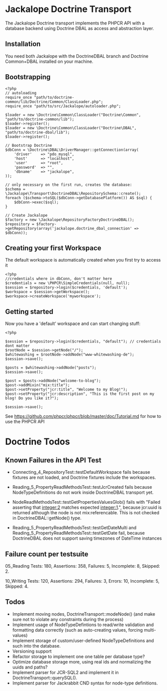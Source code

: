 # Jackalope Doctrine Transport

The Jackalope Doctrine transport implements the PHPCR API with a database backend using Doctrine DBAL as access and abstraction layer.

## Installation

You need both Jackalope with the DoctrineDBAL branch and Doctrine Common+DBAL installed on your machine.

## Bootstrapping

    <?php
    // autoloading
    require_once "path/to/doctrine-common/lib/Doctrine/Common/ClassLoader.php";
    require_once "path/to/src/Jackalope/autoloader.php";

    $loader = new \Doctrine\Common\ClassLoader("Doctrine\Common", "path/to/doctrine-common/lib");
    $loader->register();
    $loader = new \Doctrine\Common\ClassLoader("Doctrine\DBAL", "path/to/doctrine-dbal/lib");
    $loader->register();

    // Bootstrap Doctrine
    $dbConn = \Doctrine\DBAL\DriverManager::getConnection(array(
        'driver'    => "pdo_mysql",
        'host'      => "localhost",
        'user'      => "root",
        'password'  => "",
        'dbname'    => "jackalope",
    ));

    // only necessary on the first run, creates the database:
    $schema = \Jackalope\Transport\DoctrineDBAL\RepositorySchema::create();
    foreach ($schema->toSQL($dbConn->getDatabasePlatform()) AS $sql) {
        $dbConn->exec($sql);
    }

    // Create Jackalope
    $factory = new \Jackalope\RepositoryFactoryDoctrineDBAL();
    $repository = $factory->getRepository(array('jackalope.doctrine_dbal_connection' => $dbConn));

## Creating your first Workspace

The default workspace is automatically created when you first try to access it

    <?php
    //credentials where in dbConn, don't matter here
    $credentials = new \PHPCR\SimpleCredentials(null, null);
    $session = $repository->login($credentials, 'default'); 
    $workspace = $session->getWorkspace();
    $workspace->createWorkspace('myworkspace');

## Getting started

Now you have a 'default' workspace and can start changing stuff:

    <?php

    $session = $repository->login($credentials, "default"); // credentials dont matter
    $rootNode = $session->getNode("/");
    $whitewashing = $rootNode->addNode("www-whitewashing-de");
    $session->save();

    $posts = $whitewashing->addNode("posts");
    $session->save();

    $post = $posts->addNode("welcome-to-blog");
    $post->addMixin("mix:title");
    $post->setProperty("jcr:title", "Welcome to my Blog!");
    $post->setProperty("jcr:description", "This is the first post on my blog! Do you like it?");

    $session->save();

See https://github.com/phpcr/phpcr/blob/master/doc/Tutorial.md for how to use the PHPCR API

# Doctrine Todos

## Known Failures in the API Test

* Connecting_4_RepositoryTest::testDefaultWorkspace fails because fixtures are not loaded, and Doctrine fixtures include the workspaces.

* Reading_5_PropertyReadMethodsTest::testJcrCreated fails because NodeTypeDefinitions do not work inside DoctrineDBAL transport yet.

* NodeReadMethodsTest::testGetPropertiesValuesGlob() fails with "Failed asserting that <integer:2> matches expected <integer:1>.",
  because jcr:uuid is returned although the node is not mix:referencable. This is not checked in DoctrineDBAL::getNode() type.

* Reading_5_PropertyReadMethodsTest::testGetDateMulti and Reading_5_PropertyReadMethodsTest::testGetDate fail,
  because DoctrineDBAL does not support saving timezones of DateTime instances

## Failure count per testsuite

05_Reading
    Tests: 180, Assertions: 358, Failures: 5, Incomplete: 8, Skipped: 2.

10_Writing
    Tests: 120, Assertions: 294, Failures: 3, Errors: 10, Incomplete: 5, Skipped: 4.

## Todos

* Implement moving nodes, DoctrineTransport::modeNode() (and make sure not to violate any constraints during the process)
* Implement usage of NodeTypeDefintions to read/write validation and formatting data correctly (such as auto-creating values, forcing multi-values)
* Implement storage of custom/user-defined NodeTypeDefinitions and such into the database.
* Versioning support
* Refactor storage to implement one one table per database type?
* Optimize database storage more, using real ids and normalizing the uuids and paths?
* Implement parser for JCR-SQL2 and implement it in DoctrineTransport::querySQL().
* Implement parser for Jackrabbit CND syntax for node-type definitions.
